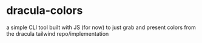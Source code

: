 # dracula-colors
a simple CLI tool built with JS (for now) to just grab and present colors from the dracula tailwind repo/implementation
